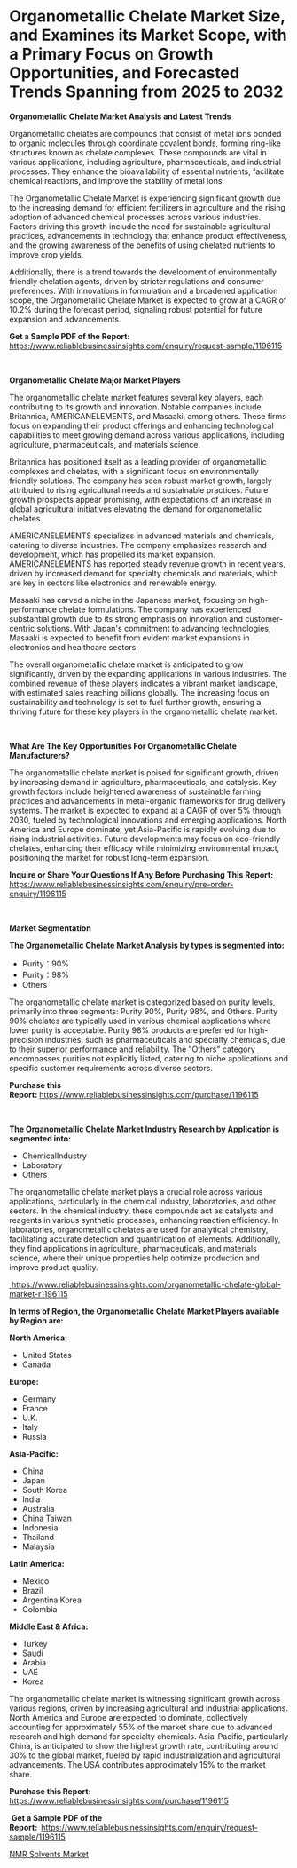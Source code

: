 <p><h1>Organometallic Chelate Market Size, and Examines its Market Scope, with a Primary Focus on Growth Opportunities, and Forecasted Trends Spanning from 2025 to 2032</h1></p><p><strong>Organometallic Chelate Market Analysis and Latest Trends</strong></p>
<p><p>Organometallic chelates are compounds that consist of metal ions bonded to organic molecules through coordinate covalent bonds, forming ring-like structures known as chelate complexes. These compounds are vital in various applications, including agriculture, pharmaceuticals, and industrial processes. They enhance the bioavailability of essential nutrients, facilitate chemical reactions, and improve the stability of metal ions.</p><p>The Organometallic Chelate Market is experiencing significant growth due to the increasing demand for efficient fertilizers in agriculture and the rising adoption of advanced chemical processes across various industries. Factors driving this growth include the need for sustainable agricultural practices, advancements in technology that enhance product effectiveness, and the growing awareness of the benefits of using chelated nutrients to improve crop yields.</p><p>Additionally, there is a trend towards the development of environmentally friendly chelation agents, driven by stricter regulations and consumer preferences. With innovations in formulation and a broadened application scope, the Organometallic Chelate Market is expected to grow at a CAGR of 10.2% during the forecast period, signaling robust potential for future expansion and advancements.</p></p>
<p><strong>Get a Sample PDF of the Report:&nbsp;</strong> <a href="https://www.reliablebusinessinsights.com/enquiry/request-sample/1196115?utm_campaign=1743&utm_medium=2&utm_source=Github&utm_content=ia&utm_term=22032025&utm_id=organometallic-chelate">https://www.reliablebusinessinsights.com/enquiry/request-sample/1196115</a></p>
<p>&nbsp;</p>
<p><strong>Organometallic Chelate Major Market Players</strong></p>
<p><p>The organometallic chelate market features several key players, each contributing to its growth and innovation. Notable companies include Britannica, AMERICANELEMENTS, and Masaaki, among others. These firms focus on expanding their product offerings and enhancing technological capabilities to meet growing demand across various applications, including agriculture, pharmaceuticals, and materials science.</p><p>Britannica has positioned itself as a leading provider of organometallic complexes and chelates, with a significant focus on environmentally friendly solutions. The company has seen robust market growth, largely attributed to rising agricultural needs and sustainable practices. Future growth prospects appear promising, with expectations of an increase in global agricultural initiatives elevating the demand for organometallic chelates.</p><p>AMERICANELEMENTS specializes in advanced materials and chemicals, catering to diverse industries. The company emphasizes research and development, which has propelled its market expansion. AMERICANELEMENTS has reported steady revenue growth in recent years, driven by increased demand for specialty chemicals and materials, which are key in sectors like electronics and renewable energy.</p><p>Masaaki has carved a niche in the Japanese market, focusing on high-performance chelate formulations. The company has experienced substantial growth due to its strong emphasis on innovation and customer-centric solutions. With Japan's commitment to advancing technologies, Masaaki is expected to benefit from evident market expansions in electronics and healthcare sectors.</p><p>The overall organometallic chelate market is anticipated to grow significantly, driven by the expanding applications in various industries. The combined revenue of these players indicates a vibrant market landscape, with estimated sales reaching billions globally. The increasing focus on sustainability and technology is set to fuel further growth, ensuring a thriving future for these key players in the organometallic chelate market.</p></p>
<p>&nbsp;</p>
<p><strong>What Are The Key Opportunities For Organometallic Chelate Manufacturers?</strong></p>
<p><p>The organometallic chelate market is poised for significant growth, driven by increasing demand in agriculture, pharmaceuticals, and catalysis. Key growth factors include heightened awareness of sustainable farming practices and advancements in metal-organic frameworks for drug delivery systems. The market is expected to expand at a CAGR of over 5% through 2030, fueled by technological innovations and emerging applications. North America and Europe dominate, yet Asia-Pacific is rapidly evolving due to rising industrial activities. Future developments may focus on eco-friendly chelates, enhancing their efficacy while minimizing environmental impact, positioning the market for robust long-term expansion.</p></p>
<p><strong>Inquire or Share Your Questions If Any Before Purchasing This Report:</strong> <a href="https://www.reliablebusinessinsights.com/enquiry/pre-order-enquiry/1196115?utm_campaign=1743&utm_medium=2&utm_source=Github&utm_content=ia&utm_term=22032025&utm_id=organometallic-chelate">https://www.reliablebusinessinsights.com/enquiry/pre-order-enquiry/1196115</a></p>
<p>&nbsp;</p>
<p><strong>Market Segmentation</strong></p>
<p><strong>The Organometallic Chelate Market Analysis by types is segmented into:</strong></p>
<p><ul><li>Purity：90%</li><li>Purity：98%</li><li>Others</li></ul></p>
<p><p>The organometallic chelate market is categorized based on purity levels, primarily into three segments: Purity 90%, Purity 98%, and Others. Purity 90% chelates are typically used in various chemical applications where lower purity is acceptable. Purity 98% products are preferred for high-precision industries, such as pharmaceuticals and specialty chemicals, due to their superior performance and reliability. The "Others" category encompasses purities not explicitly listed, catering to niche applications and specific customer requirements across diverse sectors.</p></p>
<p><strong>Purchase this Report:&nbsp;</strong><a href="https://www.reliablebusinessinsights.com/purchase/1196115?utm_campaign=1743&utm_medium=2&utm_source=Github&utm_content=ia&utm_term=22032025&utm_id=organometallic-chelate">https://www.reliablebusinessinsights.com/purchase/1196115</a></p>
<p>&nbsp;</p>
<p><strong>The Organometallic Chelate Market Industry Research by Application is segmented into:</strong></p>
<p><ul><li>ChemicalIndustry</li><li>Laboratory</li><li>Others</li></ul></p>
<p><p>The organometallic chelate market plays a crucial role across various applications, particularly in the chemical industry, laboratories, and other sectors. In the chemical industry, these compounds act as catalysts and reagents in various synthetic processes, enhancing reaction efficiency. In laboratories, organometallic chelates are used for analytical chemistry, facilitating accurate detection and quantification of elements. Additionally, they find applications in agriculture, pharmaceuticals, and materials science, where their unique properties help optimize production and improve product quality.</p></p>
<p><a href="https://www.reliablebusinessinsights.com/organometallic-chelate-global-market-r1196115?utm_campaign=1743&utm_medium=2&utm_source=Github&utm_content=ia&utm_term=22032025&utm_id=organometallic-chelate">&nbsp;https://www.reliablebusinessinsights.com/organometallic-chelate-global-market-r1196115</a></p>
<p><strong>In terms of Region, the Organometallic Chelate Market Players available by Region are:</strong></p>
<p>
    <p> <strong> North America: </strong>
        <ul>
            <li>United States</li>
            <li>Canada</li>
        </ul>
        </p> 
    <p> <strong> Europe: </strong>
        <ul>
            <li>Germany</li>
            <li>France</li>
            <li>U.K.</li>
            <li>Italy</li>
            <li>Russia</li>
        </ul>
        </p> 
    <p> <strong> Asia-Pacific: </strong>
        <ul>
            <li>China</li>
            <li>Japan</li>
            <li>South Korea</li>
            <li>India</li>
            <li>Australia</li>
            <li>China Taiwan</li>
            <li>Indonesia</li>
            <li>Thailand</li>
            <li>Malaysia</li>
        </ul>
        </p> 
    <p> <strong> Latin America: </strong>
        <ul>
            <li>Mexico</li>
            <li>Brazil</li>
            <li>Argentina Korea</li>
            <li>Colombia</li>
        </ul>
        </p> 
    <p> <strong> Middle East & Africa: </strong>
        <ul>
            <li>Turkey</li>
            <li>Saudi</li>
            <li>Arabia</li>
            <li>UAE</li>
            <li>Korea</li>
        </ul>
    </p>
    </p>
<p><p>The organometallic chelate market is witnessing significant growth across various regions, driven by increasing agricultural and industrial applications. North America and Europe are expected to dominate, collectively accounting for approximately 55% of the market share due to advanced research and high demand for specialty chemicals. Asia-Pacific, particularly China, is anticipated to show the highest growth rate, contributing around 30% to the global market, fueled by rapid industrialization and agricultural advancements. The USA contributes approximately 15% to the market share.</p></p>
<p><strong>Purchase this Report: </strong><a href="https://www.reliablebusinessinsights.com/purchase/1196115?utm_campaign=1743&utm_medium=2&utm_source=Github&utm_content=ia&utm_term=22032025&utm_id=organometallic-chelate">https://www.reliablebusinessinsights.com/purchase/1196115</a></p>
<p>&nbsp;<strong>Get a Sample PDF of the Report:&nbsp;&nbsp;</strong><a href="https://www.reliablebusinessinsights.com/enquiry/request-sample/1196115?utm_campaign=1743&utm_medium=2&utm_source=Github&utm_content=ia&utm_term=22032025&utm_id=organometallic-chelate">https://www.reliablebusinessinsights.com/enquiry/request-sample/1196115</a></p>
<p><strong></strong></p>
<p><p><a href="https://github.com/marlanamarvn/Market-Research-Report-List-1/blob/main/nmr-solvents-market.md?utm_campaign=1743&utm_medium=2&utm_source=Github&utm_content=ia&utm_term=22032025&utm_id=organometallic-chelate">NMR Solvents Market</a></p></p>